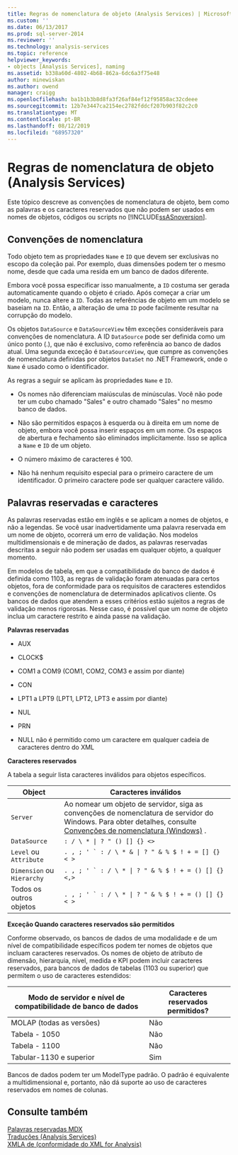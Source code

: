 ```yaml
---
title: Regras de nomenclatura de objeto (Analysis Services) | Microsoft Docs
ms.custom: ''
ms.date: 06/13/2017
ms.prod: sql-server-2014
ms.reviewer: ''
ms.technology: analysis-services
ms.topic: reference
helpviewer_keywords:
- objects [Analysis Services], naming
ms.assetid: b338a60d-4802-4b68-862a-6dc6a3f75e48
author: minewiskan
ms.author: owend
manager: craigg
ms.openlocfilehash: ba1b1b3b8d8fa3f26af84ef12f95858ac32cdeee
ms.sourcegitcommit: 12b7e3447ca2154ec2782fddcf207b903f82c2c0
ms.translationtype: MT
ms.contentlocale: pt-BR
ms.lasthandoff: 08/12/2019
ms.locfileid: "68957320"
---
```

# <a name="object-naming-rules-analysis-services"></a>Regras de nomenclatura de objeto (Analysis Services)
  Este tópico descreve as convenções de nomenclatura de objeto, bem como as palavras e os caracteres reservados que não podem ser usados em nomes de objetos, códigos ou scripts no [!INCLUDE[ssASnoversion](../../../includes/ssasnoversion-md.md)].  
  
##  <a name="bkmk_Names"></a>Convenções de nomenclatura  
 Todo objeto tem as propriedades `Name` e `ID` que devem ser exclusivas no escopo da coleção pai. Por exemplo, duas dimensões podem ter o mesmo nome, desde que cada uma resida em um banco de dados diferente.  
  
 Embora você possa especificar isso manualmente, a `ID` costuma ser gerada automaticamente quando o objeto é criado. Após começar a criar um modelo, nunca altere a `ID`. Todas as referências de objeto em um modelo se baseiam na `ID`. Então, a alteração de uma `ID` pode facilmente resultar na corrupção do modelo.  
  
 Os objetos `DataSource` e `DataSourceView` têm exceções consideráveis para convenções de nomenclatura. A ID `DataSource` pode ser definida como um único ponto (.), que não é exclusivo, como referência ao banco de dados atual. Uma segunda exceção é `DataSourceView`, que cumpre as convenções de nomenclatura definidas por objetos `DataSet` no .NET Framework, onde o `Name` é usado como o identificador.  
  
 As regras a seguir se aplicam às propriedades `Name` e `ID`.  
  
-   Os nomes não diferenciam maiúsculas de minúsculas. Você não pode ter um cubo chamado "Sales" e outro chamado "Sales" no mesmo banco de dados.  
  
-   Não são permitidos espaços à esquerda ou à direita em um nome de objeto, embora você possa inserir espaços em um nome. Os espaços de abertura e fechamento são eliminados implicitamente. Isso se aplica a `Name` e `ID` de um objeto.  
  
-   O número máximo de caracteres é 100.  
  
-   Não há nenhum requisito especial para o primeiro caractere de um identificador. O primeiro caractere pode ser qualquer caractere válido.  
  
##  <a name="bkmk_reserved"></a>Palavras reservadas e caracteres  
 As palavras reservadas estão em inglês e se aplicam a nomes de objetos, e não a legendas. Se você usar inadvertidamente uma palavra reservada em um nome de objeto, ocorrerá um erro de validação. Nos modelos multidimensionais e de mineração de dados, as palavras reservadas descritas a seguir não podem ser usadas em qualquer objeto, a qualquer momento.  
  
 Em modelos de tabela, em que a compatibilidade do banco de dados é definida como 1103, as regras de validação foram atenuadas para certos objetos, fora de conformidade para os requisitos de caracteres estendidos e convenções de nomenclatura de determinados aplicativos cliente. Os bancos de dados que atendem a esses critérios estão sujeitos a regras de validação menos rigorosas. Nesse caso, é possível que um nome de objeto inclua um caractere restrito e ainda passe na validação.  
  
 **Palavras reservadas**  
  
-   AUX  
  
-   CLOCK$  
  
-   COM1 a COM9 (COM1, COM2, COM3 e assim por diante)  
  
-   CON  
  
-   LPT1 a LPT9 (LPT1, LPT2, LPT3 e assim por diante)  
  
-   NUL  
  
-   PRN  
  
-   NULL não é permitido como um caractere em qualquer cadeia de caracteres dentro do XML  
  
 **Caracteres reservados**  
  
 A tabela a seguir lista caracteres inválidos para objetos específicos.  
  
|Object|Caracteres inválidos|  
|------------|------------------------|  
|`Server`|Ao nomear um objeto de servidor, siga as convenções de nomenclatura de servidor do Windows. Para obter detalhes, consulte [Convenções de nomenclatura (Windows)](/windows/desktop/DNS/naming-conventions) .|  
|`DataSource`| `: / \ * \| ? " () [] {} <>` |  
|`Level` ou `Attribute`|````. , ; ' ` : / \ * & \| ? " & % $ ! + = [] {} < >````|  
|`Dimension` ou `Hierarchy`|````. , ; ' ` : / \ * \| ? " & % $ ! + = () [] {} <,>````|  
|Todos os outros objetos|````. , ; ' ` : / \ * \| ? " & % $ ! + = () [] {} < >````|  
  
 **Exceção Quando caracteres reservados são permitidos**  
  
 Conforme observado, os bancos de dados de uma modalidade e de um nível de compatibilidade específicos podem ter nomes de objetos que incluam caracteres reservados. Os nomes de objeto de atributo de dimensão, hierarquia, nível, medida e KPI podem incluir caracteres reservados, para bancos de dados de tabelas (1103 ou superior) que permitem o uso de caracteres estendidos:  
  
|Modo de servidor e nível de compatibilidade de banco de dados|Caracteres reservados permitidos?|  
|--------------------------------------------------|----------------------------------|  
|MOLAP (todas as versões)|Não|  
|Tabela - 1050|Não|  
|Tabela - 1100|Não|  
|Tabular-1130 e superior|Sim|  
  
 Bancos de dados podem ter um ModelType padrão. O padrão é equivalente a multidimensional e, portanto, não dá suporte ao uso de caracteres reservados em nomes de colunas.  
  
## <a name="see-also"></a>Consulte também  
 [Palavras reservadas MDX](/sql/mdx/mdx-reserved-words)   
 [Traduções &#40;Analysis Services&#41;](https://docs.microsoft.com/analysis-services/translations-analysis-services)   
 [XMLA de &#40;conformidade do XML for Analysis&#41;](https://docs.microsoft.com/bi-reference/xmla/xml-for-analysis-compliance-xmla)  
  
  

